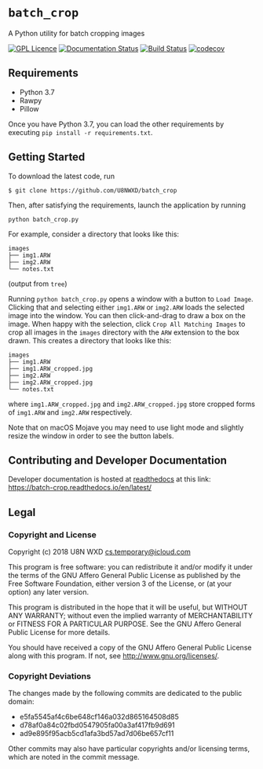 # `batch_crop`

A Python utility for batch cropping images

[![GPL Licence](https://badges.frapsoft.com/os/gpl/gpl.png?v=103)](LICENSE.txt)
[![Documentation Status](https://readthedocs.org/projects/batch-crop/badge/?version=latest)](https://batch-crop.readthedocs.io/en/latest/?badge=latest)
[![Build Status](https://travis-ci.com/U8NWXD/batch_crop.svg?branch=master)](https://travis-ci.com/U8NWXD/batch_crop)
[![codecov](https://codecov.io/gh/U8NWXD/batch_crop/branch/master/graph/badge.svg)](https://codecov.io/gh/U8NWXD/batch_crop)

## Requirements
* Python 3.7
* Rawpy
* Pillow

Once you have Python 3.7, you can load the other requirements by executing
`pip install -r requirements.txt`.

## Getting Started

To download the latest code, run 

`$ git clone https://github.com/U8NWXD/batch_crop`

Then, after satisfying the requirements, launch the application by running

`python batch_crop.py`

For example, consider a directory that looks like this:
```
images
├── img1.ARW
├── img2.ARW
└── notes.txt
```
(output from `tree`)

Running `python batch_crop.py` opens a window with a button to `Load Image`.
Clicking that and selecting either `img1.ARW` or `img2.ARW` loads the selected
image into the window. You can then click-and-drag to draw a box on the
image. When happy with the selection, click `Crop All Matching Images` to crop 
all images in the `images` directory with the `ARW` extension to the box drawn. 
This creates a directory that looks like this:

```
images
├── img1.ARW
├── img1.ARW_cropped.jpg
├── img2.ARW
├── img2.ARW_cropped.jpg
└── notes.txt
```

where `img1.ARW_cropped.jpg` and `img2.ARW_cropped.jpg` store cropped forms of
`img1.ARW` and `img2.ARW` respectively.

Note that on macOS Mojave you may need to use light mode and slightly
resize the window in order to see the button labels.

## Contributing and Developer Documentation

Developer documentation is hosted at [readthedocs](https://readthedocs.io) at
this link: https://batch-crop.readthedocs.io/en/latest/

## Legal

### Copyright and License
Copyright (c) 2018  U8N WXD <cs.temporary@icloud.com>

This program is free software: you can redistribute it and/or modify
it under the terms of the GNU Affero General Public License as published by
the Free Software Foundation, either version 3 of the License, or
(at your option) any later version.

This program is distributed in the hope that it will be useful,
but WITHOUT ANY WARRANTY; without even the implied warranty of
MERCHANTABILITY or FITNESS FOR A PARTICULAR PURPOSE.  See the
GNU Affero General Public License for more details.

You should have received a copy of the GNU Affero General Public License
along with this program.  If not, see <http://www.gnu.org/licenses/>.

### Copyright Deviations

The changes made by the following commits are dedicated to the public
domain:

* e5fa5545af4c6be648cf146a032d865164508d85
* d78af0a84c02fbd0547905fa00a3af417fb9d691
* ad9e895f95acb5cd1afa3bd57ad7d06be657cf11

Other commits may also have particular copyrights and/or licensing
terms, which are noted in the commit message.
